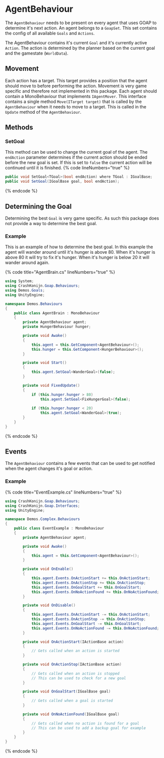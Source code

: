 ﻿# AgentBehaviour
The `AgentBehaviour` needs to be present on every agent that uses GOAP to determine it's next action. An agent belongs to a `GoapSet`. This set contains the config of all available `Goals` and `Actions`.

The AgentBehaviour contains it's current `Goal` and it's currently active `Action`. The action is determined by the planner based on the current goal and the gamestate (`WorldData`).

## Movement
Each action has a target. This target provides a position that the agent should move to before performing the action. Movement is very game specific and therefore not implemented in this package. Each agent should contain a MonoBehaviour that implements `IAgentMover`. This interface contains a single method `Move(ITarget target)` that is called by the `AgentBehaviour` when it needs to move to a target. This is called in the `Update` method of the `AgentBehaviour`.

## Methods

### SetGoal
This method can be used to change the current goal of the agent. The `endAction` parameter determines if the current action should be ended before the new goal is set. If this is set to `false` the current action will be continued until it is finished.
{% code lineNumbers="true" %}
```csharp
public void SetGoal<TGoal>(bool endAction) where TGoal : IGoalBase;
public void SetGoal(IGoalBase goal, bool endAction);
```
{% endcode %}

## Determining the Goal
Determining the best `Goal` is very game specific. As such this package does not provide a way to determine the best goal.

### Example
This is an example of how to determine the best goal. In this example the agent will wander around until it's hunger is above 80. When it's hunger is above 80 it will try to fix it's hunger. When it's hunger is below 20 it will wander around again.

{% code title="AgentBrain.cs" lineNumbers="true" %}
```csharp
using System;
using CrashKonijn.Goap.Behaviours;
using Demos.Goals;
using UnityEngine;

namespace Demos.Behaviours
{
    public class AgentBrain : MonoBehaviour
    {
        private AgentBehaviour agent;
        private HungerBehaviour hunger;

        private void Awake()
        {
            this.agent = this.GetComponent<AgentBehaviour>();
            this.hunger = this.GetComponent<HungerBehaviour>();
        }

        private void Start()
        {
            this.agent.SetGoal<WanderGoal>(false);
        }

        private void FixedUpdate()
        {
            if (this.hunger.hunger > 80)
                this.agent.SetGoal<FixHungerGoal>(false);
            
            if (this.hunger.hunger < 20)
                this.agent.SetGoal<WanderGoal>(true);
        }
    }
}
```
{% endcode %}

## Events
The `AgentBehaviour` contains a few events that can be used to get notified when the agent changes it's goal or action.

### Example

{% code title="EventExample.cs" lineNumbers="true" %}
```csharp
using CrashKonijn.Goap.Behaviours;
using CrashKonijn.Goap.Interfaces;
using UnityEngine;

namespace Demos.Complex.Behaviours
{
    public class EventExample : MonoBehaviour
    {
        private AgentBehaviour agent;

        private void Awake()
        {
            this.agent = this.GetComponent<AgentBehaviour>();
        }

        private void OnEnable()
        {
            this.agent.Events.OnActionStart += this.OnActionStart;
            this.agent.Events.OnActionStop += this.OnActionStop;
            this.agent.Events.OnGoalStart += this.OnGoalStart;
            this.agent.Events.OnNoActionFound += this.OnNoActionFound;
        }

        private void OnDisable()
        {
            this.agent.Events.OnActionStart -= this.OnActionStart;
            this.agent.Events.OnActionStop -= this.OnActionStop;
            this.agent.Events.OnGoalStart -= this.OnGoalStart;
            this.agent.Events.OnNoActionFound -= this.OnNoActionFound;
        }

        private void OnActionStart(IActionBase action)
        {
            // Gets called when an action is started
        }

        private void OnActionStop(IActionBase action)
        {
            // Gets called when an action is stopped
            // This can be used to check for a new goal
        }

        private void OnGoalStart(IGoalBase goal)
        {
            // Gets called when a goal is started
        }

        private void OnNoActionFound(IGoalBase goal)
        {
            // Gets called when no action is found for a goal
            // This can be used to add a backup goal for example
        }
    }
}
```
{% endcode %}